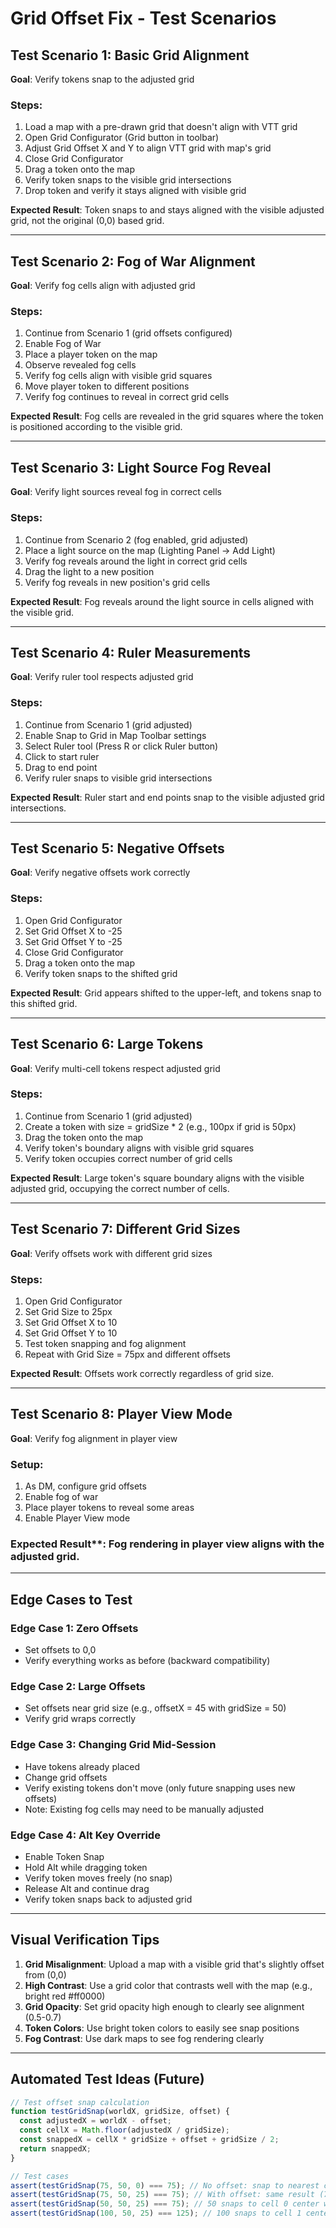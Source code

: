# Grid Offset Fix - Test Scenarios

## Test Scenario 1: Basic Grid Alignment
**Goal**: Verify tokens snap to the adjusted grid

### Steps:
1. Load a map with a pre-drawn grid that doesn't align with VTT grid
2. Open Grid Configurator (Grid button in toolbar)
3. Adjust Grid Offset X and Y to align VTT grid with map's grid
4. Close Grid Configurator
5. Drag a token onto the map
6. Verify token snaps to the visible grid intersections
7. Drop token and verify it stays aligned with visible grid

**Expected Result**: Token snaps to and stays aligned with the visible adjusted grid, not the original (0,0) based grid.

---

## Test Scenario 2: Fog of War Alignment
**Goal**: Verify fog cells align with adjusted grid

### Steps:
1. Continue from Scenario 1 (grid offsets configured)
2. Enable Fog of War
3. Place a player token on the map
4. Observe revealed fog cells
5. Verify fog cells align with visible grid squares
6. Move player token to different positions
7. Verify fog continues to reveal in correct grid cells

**Expected Result**: Fog cells are revealed in the grid squares where the token is positioned according to the visible grid.

---

## Test Scenario 3: Light Source Fog Reveal
**Goal**: Verify light sources reveal fog in correct cells

### Steps:
1. Continue from Scenario 2 (fog enabled, grid adjusted)
2. Place a light source on the map (Lighting Panel → Add Light)
3. Verify fog reveals around the light in correct grid cells
4. Drag the light to a new position
5. Verify fog reveals in new position's grid cells

**Expected Result**: Fog reveals around the light source in cells aligned with the visible grid.

---

## Test Scenario 4: Ruler Measurements
**Goal**: Verify ruler tool respects adjusted grid

### Steps:
1. Continue from Scenario 1 (grid adjusted)
2. Enable Snap to Grid in Map Toolbar settings
3. Select Ruler tool (Press R or click Ruler button)
4. Click to start ruler
5. Drag to end point
6. Verify ruler snaps to visible grid intersections

**Expected Result**: Ruler start and end points snap to the visible adjusted grid intersections.

---

## Test Scenario 5: Negative Offsets
**Goal**: Verify negative offsets work correctly

### Steps:
1. Open Grid Configurator
2. Set Grid Offset X to -25
3. Set Grid Offset Y to -25
4. Close Grid Configurator
5. Drag a token onto the map
6. Verify token snaps to the shifted grid

**Expected Result**: Grid appears shifted to the upper-left, and tokens snap to this shifted grid.

---

## Test Scenario 6: Large Tokens
**Goal**: Verify multi-cell tokens respect adjusted grid

### Steps:
1. Continue from Scenario 1 (grid adjusted)
2. Create a token with size = gridSize * 2 (e.g., 100px if grid is 50px)
3. Drag the token onto the map
4. Verify token's boundary aligns with visible grid squares
5. Verify token occupies correct number of grid cells

**Expected Result**: Large token's square boundary aligns with the visible adjusted grid, occupying the correct number of cells.

---

## Test Scenario 7: Different Grid Sizes
**Goal**: Verify offsets work with different grid sizes

### Steps:
1. Open Grid Configurator
2. Set Grid Size to 25px
3. Set Grid Offset X to 10
4. Set Grid Offset Y to 10
5. Test token snapping and fog alignment
6. Repeat with Grid Size = 75px and different offsets

**Expected Result**: Offsets work correctly regardless of grid size.

---

## Test Scenario 8: Player View Mode
**Goal**: Verify fog alignment in player view

### Setup:
1. As DM, configure grid offsets
2. Enable fog of war
3. Place player tokens to reveal some areas
4. Enable Player View mode

### Expected Result**: Fog rendering in player view aligns with the adjusted grid.

---

## Edge Cases to Test

### Edge Case 1: Zero Offsets
- Set offsets to 0,0
- Verify everything works as before (backward compatibility)

### Edge Case 2: Large Offsets
- Set offsets near grid size (e.g., offsetX = 45 with gridSize = 50)
- Verify grid wraps correctly

### Edge Case 3: Changing Grid Mid-Session
- Have tokens already placed
- Change grid offsets
- Verify existing tokens don't move (only future snapping uses new offsets)
- Note: Existing fog cells may need to be manually adjusted

### Edge Case 4: Alt Key Override
- Enable Token Snap
- Hold Alt while dragging token
- Verify token moves freely (no snap)
- Release Alt and continue drag
- Verify token snaps back to adjusted grid

---

## Visual Verification Tips

1. **Grid Misalignment**: Upload a map with a visible grid that's slightly offset from (0,0)
2. **High Contrast**: Use a grid color that contrasts well with the map (e.g., bright red #ff0000)
3. **Grid Opacity**: Set grid opacity high enough to clearly see alignment (0.5-0.7)
4. **Token Colors**: Use bright token colors to easily see snap positions
5. **Fog Contrast**: Use dark maps to see fog rendering clearly

---

## Automated Test Ideas (Future)

```javascript
// Test offset snap calculation
function testGridSnap(worldX, gridSize, offset) {
  const adjustedX = worldX - offset;
  const cellX = Math.floor(adjustedX / gridSize);
  const snappedX = cellX * gridSize + offset + gridSize / 2;
  return snappedX;
}

// Test cases
assert(testGridSnap(75, 50, 0) === 75); // No offset: snap to nearest cell center
assert(testGridSnap(75, 50, 25) === 75); // With offset: same result (75 is at cell 1 center)
assert(testGridSnap(50, 50, 25) === 75); // 50 snaps to cell 0 center which is at 75
assert(testGridSnap(100, 50, 25) === 125); // 100 snaps to cell 1 center which is at 125
```
